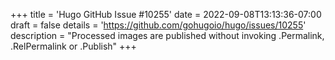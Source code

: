 +++
title = 'Hugo GitHub Issue #10255'
date = 2022-09-08T13:13:36-07:00
draft = false
details = 'https://github.com/gohugoio/hugo/issues/10255'
description = "Processed images are published without invoking .Permalink, .RelPermalink or .Publish"
+++
